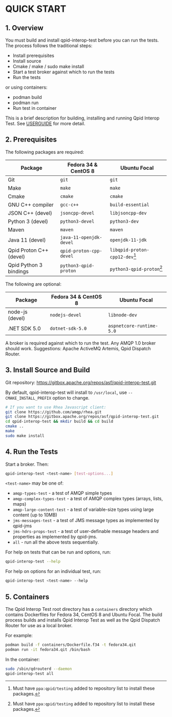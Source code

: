 <!--

Licensed to the Apache Software Foundation (ASF) under one
or more contributor license agreements.  See the NOTICE file
distributed with this work for additional information
regarding copyright ownership.  The ASF licenses this file
to you under the Apache License, Version 2.0 (the
"License"); you may not use this file except in compliance
with the License.  You may obtain a copy of the License at

  http://www.apache.org/licenses/LICENSE-2.0

Unless required by applicable law or agreed to in writing,
software distributed under the License is distributed on an
"AS IS" BASIS, WITHOUT WARRANTIES OR CONDITIONS OF ANY
KIND, either express or implied.  See the License for the
specific language governing permissions and limitations
under the License.

-->

# QUICK START

## 1. Overview

You must build and install qpid-interop-test before you can run the tests.
The process follows the traditional steps:

* Install prerequisites
* Install source
* Cmake / make / sudo make install
* Start a test broker against which to run the tests
* Run the tests

or using containers:

* podman build
* podman run
* Run test in container

This is a brief description for building, installing and running Qpid Interop
Test. See [USERGUIDE](docs/USERGUIDE.md) for more detail.

## 2. Prerequisites

The following packages are required:

Package                 | Fedora 34 & CentOS 8    | Ubuntu Focal                   |
------------------------|-------------------------|--------------------------------|
Git                     | `git`                   | `git`                          |
Make                    | `make`                  | `make`                         |
Cmake                   | `cmake`                 | `cmake`                        |
GNU C++ compiler        | `gcc-c++`               | `build-essential`              |
JSON C++ (devel)        | `jsoncpp-devel`         | `libjsoncpp-dev`               |
Python 3 (devel)        | `python3-devel`         | `python3-dev`                  |
Maven                   | `maven`                 | `maven`                        |
Java 11 (devel)         | `java-11-openjdk-devel` | `openjdk-11-jdk`               |
Qpid Proton C++ (devel) | `qpid-proton-cpp-devel` | `libqpid-proton-cpp12-dev`[^1] |
Qpid Python 3 bindings  | `python3-qpid-proton`   | `python3-qpid-proton`[^1]      |

[^1]: Must have `ppa:qpid/testing` added to repository list to install these packages.

The following are optional:

Package         | Fedora 34 & CentOS 8    | Ubuntu Focal             |
----------------|-------------------------|--------------------------|
node-js (devel) | `nodejs-devel`          | `libnode-dev`            |
.NET SDK 5.0    | `dotnet-sdk-5.0`        | `aspnetcore-runtime-5.0` |

A broker is required against which to run the test. Any AMQP 1.0 broker should
work. Suggestions: Apache ActiveMQ Artemis, Qpid Dispatch Router.

## 3. Install Source and Build

Git repository: https://gitbox.apache.org/repos/asf/qpid-interop-test.git

By default, qpid-interop-test will install to `/usr/local`, use `--CMAKE_INSTALL_PREFIX`
option to change.

```bash
# If you want to use Rhea Javascript client:
git clone https://github.com/amqp/rhea.git
git clone https://gitbox.apache.org/repos/asf/qpid-interop-test.git
cd qpid-interop-test && mkdir build && cd build
cmake ..
make
sudo make install
```

## 4. Run the Tests

Start a broker. Then:

```bash
qpid-interop-test <test-name> [test-options...]
```

`<test-name>` may be one of:
* `amqp-types-test` - a test of AMQP simple types
* `amqp-complex-types-test` - a test of AMQP complex types (arrays, lists, maps)
* `amqp-large-content-test` - a test of variable-size types using large content (up to 10MB)
* `jms-messages-test` - a test of JMS message types as implemented by qpid-jms
* `jms-hdrs-props-test` - a test of user-definable message headers and properties as implemented by qpid-jms.
* `all` - run all the above tests sequentially.

For help on tests that can be run and options, run:
```bash
qpid-interop-test --help
```

For help on options for an individual test, run:
```bash
qpid-interop-test <test-name> --help
```

## 5. Containers

The Qpid Interop Test root directory has a `containers` directory which
contains Dockerfiles for Fedora 34, CentOS 8 and Ubuntu Focal. The build
process builds and installs Qpid Interop Test as well as the Qpid Dispatch
Router for use as a local broker.

For example:
```bash
podman build -f containers/Dockerfile.f34 -t fedora34.qit
podman run -it fedora34.qit /bin/bash
```

In the container:
```bash
sudo /sbin/qdrouterd --daemon
qpid-interop-test all
```
